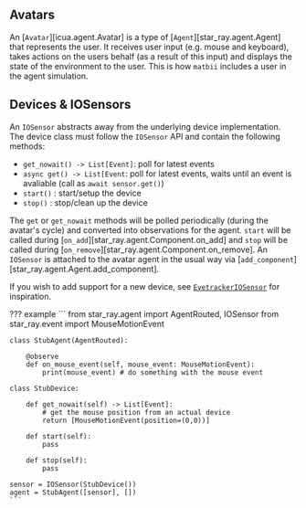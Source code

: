 
## Avatars

An [`Avatar`][icua.agent.Avatar] is a type of [`Agent`][star_ray.agent.Agent] that represents the user. It receives user input (e.g. mouse and keyboard), takes actions on the users behalf (as a result of this input) and displays the state of the environment to the user. This is how `matbii` includes a user in the agent simulation. 

## Devices & IOSensors

An `IOSensor` abstracts away from the underlying device implementation. The device class must follow the `IOSensor` API and contain the following methods: 

- `get_nowait() -> List[Event]`: poll for latest events
- `async get() -> List[Event`: poll for latest events, waits until an event is avaliable (call as `await sensor.get()`)
- `start()` : start/setup the device
- `stop()` : stop/clean up the device

The `get` or `get_nowait` methods will be polled periodically (during the avatar's cycle) and converted into observations for the agent. 
`start` will be called during [`on_add`][star_ray.agent.Component.on_add] and `stop` will be called during [`on_remove`][star_ray.agent.Component.on_remove]. An `IOSensor` is attached to the avatar agent in the usual way via [`add_component`][star_ray.agent.Agent.add_component].

If you wish to add support for a new device, see [`EyetrackerIOSensor`](icua.extras.eyetracking.EyetrackerIOSensor) for inspiration.

??? example
    ```
    from star_ray.agent import AgentRouted, IOSensor
    from star_ray.event import MouseMotionEvent

    class StubAgent(AgentRouted):

        @observe
        def on_mouse_event(self, mouse_event: MouseMotionEvent):
            print(mouse_event) # do something with the mouse event

    class StubDevice:

        def get_nowait(self) -> List[Event]:
            # get the mouse position from an actual device
            return [MouseMotionEvent(position=(0,0))]

        def start(self):
            pass 

        def stop(self):
            pass

    sensor = IOSensor(StubDevice())
    agent = StubAgent([sensor], [])
    ```

